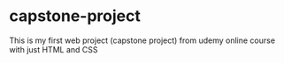 # capstone-project
This is my first web project (capstone project) from udemy online course with just HTML and CSS
